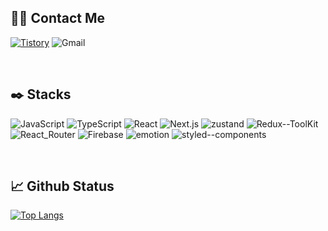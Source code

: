 ## 🙌🏻 Contact Me
[![Tistory](https://img.shields.io/badge/Tistory-100000?style=for-the-badge&logo=tistory&logoColor=white)](https://ramincoding.tistory.com/)
![Gmail](https://img.shields.io/badge/mk1210k@gmail.com-D14836?style=for-the-badge&logo=gmail&logoColor=white)

<br/>

## ✒️ Stacks
![JavaScript](https://img.shields.io/badge/JavaScript-F7DF1E?style=for-the-badge&logo=JavaScript&logoColor=white)
![TypeScript](https://img.shields.io/badge/TypeScript-007ACC?style=for-the-badge&logo=typescript&logoColor=white)
![React](https://img.shields.io/badge/React-61DAFB?style=for-the-badge&logo=react&logoColor=white)
![Next.js](https://img.shields.io/badge/Next.js-000?logo=nextdotjs&logoColor=fff&style=for-the-badge)
![zustand](https://img.shields.io/badge/zustand-f7a904?style=for-the-badge&logo=zustand&logoColor=white)
![Redux--ToolKit](https://img.shields.io/badge/Redux--ToolKit-593D88?style=for-the-badge&logo=redux&logoColor=white)
![React_Router](https://img.shields.io/badge/React_Router-CA4245?style=for-the-badge&logo=react-router&logoColor=white)
![Firebase](https://img.shields.io/badge/Firebase-039BE5?style=for-the-badge&logo=Firebase&logoColor=white)
![emotion](https://img.shields.io/badge/emotion-C968BC?style=for-the-badge&logo=emotion-styled&logoColor=white)
![styled--components](https://img.shields.io/badge/styled--components-DB7093?style=for-the-badge&logo=styled-components&logoColor=white)

<br/>

## 📈 Github Status
[![Top Langs](https://github-readme-stats.vercel.app/api/top-langs/?username=mkk00&layout=donut)](https://github.com/mkk00/github-readme-stats)
